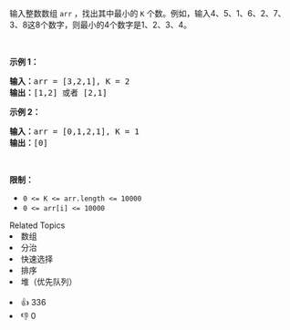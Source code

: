 <p>输入整数数组 <code>arr</code> ，找出其中最小的 <code>K</code> 个数。例如，输入4、5、1、6、2、7、3、8这8个数字，则最小的4个数字是1、2、3、4。</p>

<p>&nbsp;</p>

<p><strong>示例 1：</strong></p>

<pre><strong>输入：</strong>arr = [3,2,1], K = 2
<strong>输出：</strong>[1,2] 或者 [2,1]
</pre>

<p><strong>示例 2：</strong></p>

<pre><strong>输入：</strong>arr = [0,1,2,1], K = 1
<strong>输出：</strong>[0]</pre>

<p>&nbsp;</p>

<p><strong>限制：</strong></p>

<ul>
	<li><code>0 &lt;= K &lt;= arr.length &lt;= 10000</code></li>
	<li><code>0 &lt;= arr[i]&nbsp;&lt;= 10000</code></li>
</ul>
<div><div>Related Topics</div><div><li>数组</li><li>分治</li><li>快速选择</li><li>排序</li><li>堆（优先队列）</li></div></div><br><div><li>👍 336</li><li>👎 0</li></div>
